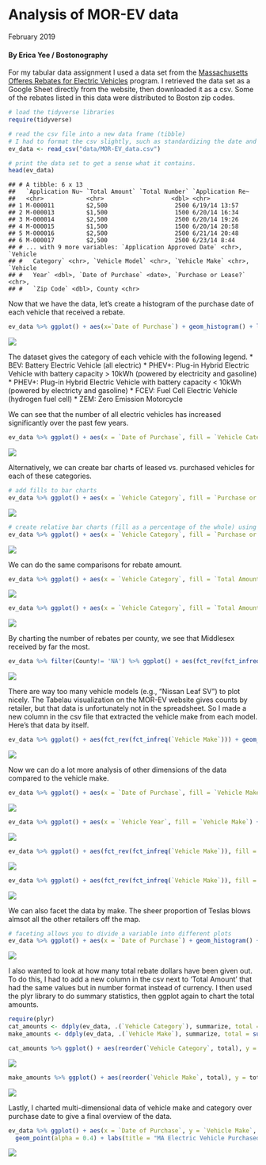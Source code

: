 Analysis of MOR-EV data
================
February 2019

#### By Erica Yee / Bostonography

For my tabular data assignment I used a data set from the [Massachusetts
Offeres Rebates for Electric Vehicles](https://mor-ev.org) program. I
retrieved the data set as a Google Sheet directly from the website, then
downloaded it as a csv. Some of the rebates listed in this data were
distributed to Boston zip codes.

``` r
# load the tidyverse libraries
require(tidyverse)

# read the csv file into a new data frame (tibble)
# I had to format the csv slightly, such as standardizing the date and currency columns.
ev_data <- read_csv("data/MOR-EV_data.csv")

# print the data set to get a sense what it contains.
head(ev_data)
```

    ## # A tibble: 6 x 13
    ##   `Application Nu~ `Total Amount` `Total Number` `Application Re~
    ##   <chr>            <chr>                   <dbl> <chr>           
    ## 1 M-000011         $2,500                   2500 6/19/14 13:57   
    ## 2 M-000013         $1,500                   1500 6/20/14 16:34   
    ## 3 M-000014         $2,500                   2500 6/20/14 19:26   
    ## 4 M-000015         $1,500                   1500 6/20/14 20:58   
    ## 5 M-000016         $2,500                   2500 6/21/14 20:48   
    ## 6 M-000017         $2,500                   2500 6/23/14 8:44    
    ## # ... with 9 more variables: `Application Approved Date` <chr>, `Vehicle
    ## #   Category` <chr>, `Vehicle Model` <chr>, `Vehicle Make` <chr>, `Vehicle
    ## #   Year` <dbl>, `Date of Purchase` <date>, `Purchase or Lease?` <chr>,
    ## #   `Zip Code` <dbl>, County <chr>

Now that we have the data, let’s create a histogram of the purchase date
of each vehicle that received a
rebate.

``` r
ev_data %>% ggplot() + aes(x=`Date of Purchase`) + geom_histogram() + labs(title = "Electric Vehicle Rebates Given in Massachusetts")
```

![](ev_data_files/figure-gfm/unnamed-chunk-2-1.png)<!-- -->

The dataset gives the category of each vehicle with the following
legend. \* BEV: Battery Electric Vehicle (all electric) \* PHEV+:
Plug-in Hybrid Electric Vehicle with battery capacity \> 10kWh (powered
by electricity and gasoline) \* PHEV+: Plug-in Hybrid Electric Vehicle
with battery capacity \< 10kWh (powered by electricty and gasoline) \*
FCEV: Fuel Cell Electric Vehicle (hydrogen fuel cell) \* ZEM: Zero
Emission Motorcycle

We can see that the number of all electric vehicles has increased
significantly over the past few
years.

``` r
ev_data %>% ggplot() + aes(x = `Date of Purchase`, fill = `Vehicle Category`) + geom_histogram() + labs(title = "Electric Vehicle Rebates Given in MA by Category")
```

![](ev_data_files/figure-gfm/unnamed-chunk-3-1.png)<!-- -->

Alternatively, we can create bar charts of leased vs. purchased vehicles
for each of these categories.

``` r
# add fills to bar charts
ev_data %>% ggplot() + aes(x = `Vehicle Category`, fill = `Purchase or Lease?`) + geom_bar() + coord_flip()  + labs(title = "MA Electric Vehicle Rebates by Category")
```

![](ev_data_files/figure-gfm/unnamed-chunk-4-1.png)<!-- -->

``` r
# create relative bar charts (fill as a percentage of the whole) using position_fill
ev_data %>% ggplot() + aes(x = `Vehicle Category`, fill = `Purchase or Lease?`) + geom_bar(position = position_fill()) + coord_flip()   + labs(title = "MA Electric Vehicle Rebates by Category") + scale_y_continuous(labels = scales::percent)
```

![](ev_data_files/figure-gfm/unnamed-chunk-4-2.png)<!-- -->

We can do the same comparisons for rebate
amount.

``` r
ev_data %>% ggplot() + aes(x = `Vehicle Category`, fill = `Total Amount`) + geom_bar() + coord_flip() + labs(title = "MA Electric Vehicle Rebates by Category")
```

![](ev_data_files/figure-gfm/unnamed-chunk-5-1.png)<!-- -->

``` r
ev_data %>% ggplot() + aes(x = `Vehicle Category`, fill = `Total Amount`) + geom_bar(position = position_fill()) + coord_flip()  + labs(title = "MA Electric Vehicle Rebates by Category") + scale_y_continuous(labels = scales::percent)
```

![](ev_data_files/figure-gfm/unnamed-chunk-5-2.png)<!-- -->

By charting the number of rebates per county, we see that Middlesex
received by far the
most.

``` r
ev_data %>% filter(County!= 'NA') %>% ggplot() + aes(fct_rev(fct_infreq(County))) + geom_bar() + coord_flip()  + labs(title = "MA Electric Vehicle Rebates by County", x = "County")
```

![](ev_data_files/figure-gfm/unnamed-chunk-6-1.png)<!-- -->

There are way too many vehicle models (e.g., “Nissan Leaf SV”) to plot
nicely. The Tabelau visualization on the MOR-EV website gives counts by
retailer, but that data is unfortunately not in the spreadsheet. So I
made a new column in the csv file that extracted the vehicle make from
each model. Here’s that data by
itself.

``` r
ev_data %>% ggplot() + aes(fct_rev(fct_infreq(`Vehicle Make`))) + geom_bar() + coord_flip() + labs(title = "MA Electric Vehicle Rebates by Make", x = "Vehicle Make")
```

![](ev_data_files/figure-gfm/unnamed-chunk-7-1.png)<!-- -->

Now we can do a lot more analysis of other dimensions of the data
compared to the vehicle
make.

``` r
ev_data %>% ggplot() + aes(x = `Date of Purchase`, fill = `Vehicle Make`) + geom_histogram() + labs(title = "MA Electric Vehicle Rebates by Make and Purchase Year")
```

![](ev_data_files/figure-gfm/unnamed-chunk-8-1.png)<!-- -->

``` r
ev_data %>% ggplot() + aes(x = `Vehicle Year`, fill = `Vehicle Make`) + geom_histogram() + labs(title = "MA Electric Vehicle Rebates by Vehicle Make and Year")
```

![](ev_data_files/figure-gfm/unnamed-chunk-8-2.png)<!-- -->

``` r
ev_data %>% ggplot() + aes(fct_rev(fct_infreq(`Vehicle Make`)), fill = `Vehicle Category`) + geom_bar() + coord_flip()  + labs(title = "MA Electric Vehicle Rebates by Make and Category", x = "Vehicle Make")
```

![](ev_data_files/figure-gfm/unnamed-chunk-8-3.png)<!-- -->

``` r
ev_data %>% ggplot() + aes(fct_rev(fct_infreq(`Vehicle Make`)), fill = `Vehicle Category`) + geom_bar(position = position_fill()) + coord_flip()  + labs(title = "MA Electric Vehicle Rebates by Make and Category", x = "Vehicle Make") + scale_y_continuous(labels = scales::percent)
```

![](ev_data_files/figure-gfm/unnamed-chunk-8-4.png)<!-- -->

We can also facet the data by make. The sheer proportion of Teslas blows
almsot all the other retailers off the map.

``` r
# faceting allows you to divide a variable into different plots
ev_data %>% ggplot() + aes(x = `Date of Purchase`) + geom_histogram() + facet_wrap(~`Vehicle Make`)  + labs(title = "MA Electric Vehicle Rebates by Make and Purchase Year")
```

![](ev_data_files/figure-gfm/unnamed-chunk-9-1.png)<!-- -->

I also wanted to look at how many total rebate dollars have been given
out. To do this, I had to add a new column in the csv next to ‘Total
Amount’ that had the same values but in number format instead of
currency. I then used the plyr library to do summary statistics, then
ggplot again to chart the total amounts.

``` r
require(plyr)
cat_amounts <- ddply(ev_data, .(`Vehicle Category`), summarize, total = sum(`Total Number`))
make_amounts <- ddply(ev_data, .(`Vehicle Make`), summarize, total = sum(`Total Number`))

cat_amounts %>% ggplot() + aes(reorder(`Vehicle Category`, total), y = total) + geom_bar(stat = 'identity') + coord_flip() + labs(title="Total Rebate Amount Given out in MA Electric Vehicle Rebates by Category", x= "Vehicle Make", y="Total ($)") + scale_y_continuous(labels = scales::comma)
```

![](ev_data_files/figure-gfm/unnamed-chunk-10-1.png)<!-- -->

``` r
make_amounts %>% ggplot() + aes(reorder(`Vehicle Make`, total), y = total) + geom_bar(stat = 'identity') + coord_flip() + labs(title="Total Rebate Amount Given out in MA Electric Vehicle Rebates by Make", x = "Vehicle Make", y="Total ($)") + scale_y_continuous(labels = scales::comma)
```

![](ev_data_files/figure-gfm/unnamed-chunk-10-2.png)<!-- -->

Lastly, I charted multi-dimensional data of vehicle make and category
over purchase date to give a final overview of the
data.

``` r
ev_data %>% ggplot() + aes(x = `Date of Purchase`, y = `Vehicle Make`, color = `Vehicle Category`) + 
  geom_point(alpha = 0.4) + labs(title = "MA Electric Vehicle Purchased that Received Rebates Over Time")
```

![](ev_data_files/figure-gfm/unnamed-chunk-11-1.png)<!-- -->
